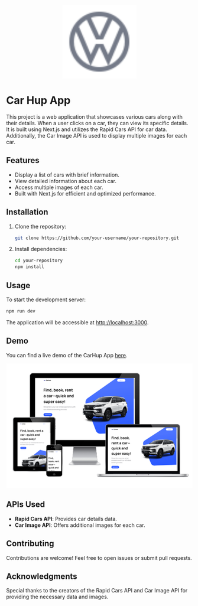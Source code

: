 <p align="center">
  <img width="200" src="./public/car-logo.svg">
</p>


# Car Hup App 

This project is a web application that showcases various cars along with their details. When a user clicks on a car, they can view its specific details. It is built using Next.js and utilizes the Rapid Cars API for car data. Additionally, the Car Image API is used to display multiple images for each car.

## Features

- Display a list of cars with brief information.
- View detailed information about each car.
- Access multiple images of each car.
- Built with Next.js for efficient and optimized performance.

## Installation

1. Clone the repository:

    ```bash
    git clone https://github.com/your-username/your-repository.git
    ```

2. Install dependencies:

    ```bash
    cd your-repository
    npm install
    ```

## Usage

To start the development server:

```bash
npm run dev
```

The application will be accessible at [http://localhost:3000](http://localhost:3000).



## Demo

You can find a live demo of the CarHup App [here](https://car-hup.netlify.app/).


<p align="center">
  <img  src="./public/carhup.png">
</p>



## APIs Used

- **Rapid Cars API**: Provides car details data.
- **Car Image API**: Offers additional images for each car.

## Contributing

Contributions are welcome! Feel free to open issues or submit pull requests.


## Acknowledgments

Special thanks to the creators of the Rapid Cars API and Car Image API for providing the necessary data and images.
